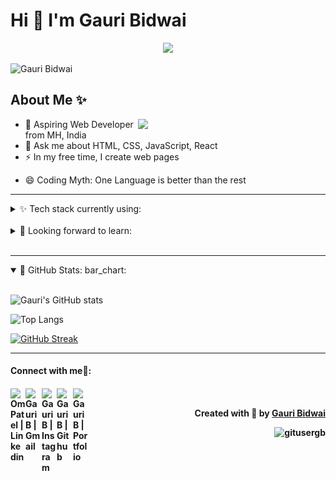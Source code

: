 # Hi :wave: I'm Gauri Bidwai

<p align="center">
  <a href="https://github.com/gitusergb/readme-typing-svg"><img src="https://readme-typing-svg.herokuapp.com?lines=Computer+Science+Postgraduate;Web+Designer;MERN+Stack+Web+Developer;Aspiring+Learner&center=true&width=500&height=50"></a>
</p>

![Gauri Bidwai](https://user-images.githubusercontent.com/73097560/115834477-dbab4500-a447-11eb-908a-139a6edaec5c.gif)


## About Me :sparkles:

 <img align="right" src="https://repository-images.githubusercontent.com/462900780/0a10af70-6cbf-46df-9071-0ff586a3b1d6" width="300" />
 
   
   - :telescope: Aspiring Web Developer from MH, India
   - :speech_balloon: Ask me about HTML, CSS, JavaScript, React
   - :zap: In my free time, I create web pages
<!--
   - 📫 How to reach me **gauribidwai94@gmail.com**
   - Portfolio  **https://gitusergb.github.io/**
   - LinkedIn **https://www.linkedin.com/in/gauri-bidwai/** -->
   - 😄 Coding Myth: One Language is better than the rest
    
---

<details>
<summary>
  ✨ Tech stack currently using:
</summary>
   <br>
<code><a href="https://www.oracle.com/java/" target="_blank"><img height="30" src="https://www.vectorlogo.zone/logos/java/java-icon.svg"></a></code>
<code><a href="https://www.javascript.com/" target="_blank"><img height="30" src="https://raw.githubusercontent.com/devicons/devicon/master/icons/javascript/javascript-plain.svg"></a></code>
<code><a href="https://www.typescriptlang.org/" target="_blank"><img height="30" src="https://www.vectorlogo.zone/logos/typescriptlang/typescriptlang-icon.svg" alt="TypeScript"></a></code>
<code><a href="https://reactjs.org/" target="_blank"><img height="30" src="https://www.vectorlogo.zone/logos/reactjs/reactjs-icon.svg"></a></code>
<code><a href="https://nextjs.org/" target="_blank"><img height="30" src="https://upload.wikimedia.org/wikipedia/commons/thumb/1/10/Cib-next-js_%28CoreUI_Icons_v1.0.0%29.svg/120px-Cib-next-js_%28CoreUI_Icons_v1.0.0%29.svg.png"></a></code>
<code><a href="https://www.w3schools.com/html/" target="_blank"><img height="30" src="https://www.vectorlogo.zone/logos/w3_html5/w3_html5-icon.svg"></a></code>
<code><a href="https://www.w3schools.com/css/" target="_blank"><img height="30" src="https://raw.githubusercontent.com/devicons/devicon/master/icons/css3/css3-original.svg"></a></code>
<code><a href="https://www.netlify.com/" target="_blank"><img src="https://www.vectorlogo.zone/logos/netlify/netlify-icon.svg" alt="netlify"  height="30"></a></code>
<code><a href="https://redux.js.org" target="_blank"> <img src="https://raw.githubusercontent.com/devicons/devicon/master/icons/redux/redux-original.svg" alt="redux" height="30"></a></code>
<code><a href="https://sass-lang.com" target="_blank"> <img src="https://raw.githubusercontent.com/devicons/devicon/master/icons/sass/sass-original.svg" alt="sass"  height="30"></a></code>
<code><a href="https://getbootstrap.com/" target="_blank"><img height="30" src="https://upload.wikimedia.org/wikipedia/commons/thumb/b/b2/Bootstrap_logo.svg/512px-Bootstrap_logo.svg.png?20210507000024"></a></code>
 <code> <a href="https://tailwindcss.com/" target="_blank"> <img src="https://www.vectorlogo.zone/logos/tailwindcss/tailwindcss-icon.svg" alt="tailwind" height="30"/> </a> </code>
<code><a href="https://nodejs.org/en/" target="_blank"><img height="30" src="https://www.vectorlogo.zone/logos/nodejs/nodejs-icon.svg"></a></code>
<code><a href="https://git-scm.com/" target="_blank"><img height="30" src="https://www.vectorlogo.zone/logos/git-scm/git-scm-icon.svg"></a></code>
</details>
<br>
<details>
<summary>
  🌱 Looking forward to learn:
</summary>
   <br>
<code><a href="https://flutter.dev/" target="_blank"><img height="30" src="https://www.vectorlogo.zone/logos/flutterio/flutterio-icon.svg"></a></code>
<code><a href="https://cloud.google.com/" target="_blank"><img height="30" src="https://www.vectorlogo.zone/logos/google_cloud/google_cloud-icon.svg"></a></code>
<code><a href="https://analytics.google.com/" target="_blank"><img height="30" src="https://www.vectorlogo.zone/logos/google_analytics/google_analytics-icon.svg"></a></code>
<code><a href="https://www.tensorflow.org/" target="_blank"><img height="30" src="https://www.vectorlogo.zone/logos/tensorflow/tensorflow-icon.svg"></a></code>
<code><a href="https://reactnative.dev/" target="_blank"><img height="30" src="https://www.vectorlogo.zone/logos/reactjs/reactjs-icon.svg"></a></code>
<code><a href="https://aws.amazon.com/" target="_blank"><img height="30" src="https://www.vectorlogo.zone/logos/amazon_aws/amazon_aws-icon.svg"></a></code>
</details>
<br>


---

<details open="">
<summary>
 📔 GitHub Stats: bar_chart:
</summary>
<br>

   ![Gauri's GitHub stats](https://github-readme-stats.vercel.app/api?username=gitusergb&show_icons=true&theme=slateorange&bg_color=000000&card_width=500px)


  ![Top Langs](https://github-readme-stats.vercel.app/api/top-langs/?username=gitusergb&layout=compact&theme=vision-friendly-dark&card_width=450px)

  <p><a href="https://git.io/streak-stats"><img src="https://github-readme-streak-stats.herokuapp.com?user=gitusergb&theme=dark&border_radius=10&date_format=%5BY%20%5DM%20j&card_width=498&stroke=F2F3F4&ring=854CE6&fire=FF712A&currStreakLabel=FF712A" alt="GitHub Streak" /></a>
</p>
</details>

---
<h4> Connect with me🤝: <h4>
  </hr>
  <a href="https://www.linkedin.com/in/gauri-bidwai">
   <img align="left" alt=" Om Patel | Linkedin" width="24px" src="https://www.vectorlogo.zone/logos/linkedin/linkedin-icon.svg" />
  </a>
  <a href="mailto:g4ur131@gmail.com">
    <img align="left" alt="GauriB | Gmail" width="26px" src="https://www.vectorlogo.zone/logos/gmail/gmail-icon.svg" />
  </a>
  <a href="https://www.threads.net/@g_a_ur_i_13">
    <img align="left" alt="GauriB | Instagram" width="24px" src="https://encrypted-tbn0.gstatic.com/images?q=tbn:ANd9GcR6WyeflT9OuTWQoqDgH_BtLYwrTGZ_dBslKg&usqp=CAU" />
  </a>
   <a href="https://github.com/gitusergb">
    <img align="left" alt="GauriB | Github" width="26px" src="https://www.vectorlogo.zone/logos/github/github-tile.svg" />
  </a>
  <a href="https://gitusergb.github.io/">
    <img align="left" alt="GauriB | Portfolio" width="26px" src="https://i.ibb.co/9Yx78x8/logo.png" />
  </a>
  <br>
  
<p align="right" > Created with 🧡 by <a href="https://github.com/gitusergb">Gauri Bidwai </a></p>
<p align="right" > <img src="https://komarev.com/ghpvc/?username=gitusergb&label=Profile%20views&color=0e75b6&style=flat" alt="gitusergb" /> </p>










